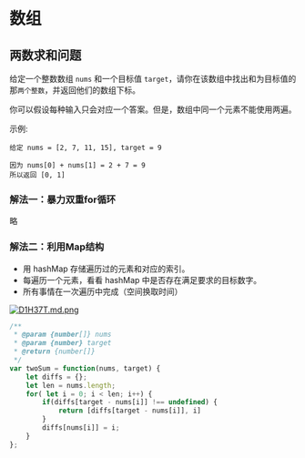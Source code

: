 # 数组

## 两数求和问题

给定一个整数数组 `nums` 和一个目标值 `target`，请你在该数组中找出和为目标值的那`两个整数`，并返回他们的数组下标。

你可以假设每种输入只会对应一个答案。但是，数组中同一个元素不能使用两遍。

示例:

```
给定 nums = [2, 7, 11, 15], target = 9

因为 nums[0] + nums[1] = 2 + 7 = 9
所以返回 [0, 1]
```


### 解法一：暴力双重for循环

略

### 解法二：利用Map结构

* 用 hashMap 存储遍历过的元素和对应的索引。
* 每遍历一个元素，看看 hashMap 中是否存在满足要求的目标数字。
* 所有事情在一次遍历中完成（空间换取时间）

[![D1H37T.md.png](https://s3.ax1x.com/2020/11/21/D1H37T.md.png)](https://imgchr.com/i/D1H37T)


```js
/**
 * @param {number[]} nums
 * @param {number} target
 * @return {number[]}
 */
var twoSum = function(nums, target) {
    let diffs = {};
    let len = nums.length;
    for( let i = 0; i < len; i++) {
        if(diffs[target - nums[i]] !== undefined) {
            return [diffs[target - nums[i]], i]
        }
        diffs[nums[i]] = i;
    }
};
```
